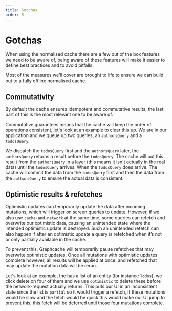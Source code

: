```yaml
---
title: Gotchas
order: 5
---
```


# Gotchas

When using the normalised cache there are a few out of the box features
we need to be aware of, being aware of these features will make it easier
to define best practices and to avoid pitfalls.

Most of the measures we'll cover are brought to life to ensure we can build out
to a fully offline normalised cache.

## Commutativity

By default the cache ensures idempotent and commutative results, the last part of this
is the most relevant one to be aware of.

Commutative guarantees means that the cache will keep the order of operations consistent, let's look
at an example to clear this up.
We are in our application and we queue up two queries, an `authorsQuery` and a `todosQuery`.

We dispatch the `todosQuery` first and the `authorsQuery` later, the `authorsQuery` returns a result
before the `todosQuery`. The cache will put this result from the `authorsQuery` in a
layer (this means it isn't actually in the real data) until the `todosQuery` arrives.
When the `todosQuery` does arrive. The cache will commit the data from the `todosQuery` first and
then the data from the `authorsQuery` to ensure the actual data is consistent.

## Optimistic results & refetches

Optimistic updates can temporarily update the data after incoming mutations, which will trigger on screen queries to update.
However, if we also use `cache-and-network` at the same time, some queries can refetch and overwrite our optimistic data,
causing an unintended state where the intended optimistic update is destroyed.
Such an unintended refetch can also happen if after an optimistic update a query is refetched when it’s not or
only partially available in the cache.

To prevent this, Graphcache will temporarily pause refetches that may overwrite optimistic updates.
Once all mutations with optimistic updates complete however, all results will be applied at once,
and refetched that may update the mutation data will be rerun.

Let's look at an example, the has a list of an entity (for instance `Todos`), we click delete on four of them and we use `optimistic` to
delete these before the network-request actually returns. This puts our UI in an inconsistent state since the list is `partial`
so it would trigger a refetch, if these mutations would be slow and the fetch would be quick this would make our UI jump
to prevent this, this fetch will be deferred until those four mutations complete.
